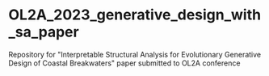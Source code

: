 # OL2A_2023_generative_design_with_sa_paper
Repository for "Interpretable Structural Analysis for Evolutionary Generative Design of Coastal Breakwaters" paper submitted to OL2A conference
